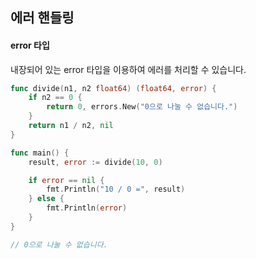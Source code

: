 ## 에러 핸들링

#### error 타입  
내장되어 있는 error 타입을 이용하여 에러를 처리할 수 있습니다.  
```go
func divide(n1, n2 float64) (float64, error) {
    if n2 == 0 {
        return 0, errors.New("0으로 나눌 수 없습니다.")
    }
    return n1 / n2, nil
}

func main() {
    result, error := divide(10, 0)

    if error == nil {
        fmt.Println("10 / 0 =", result)
    } else {
        fmt.Println(error)
    }
}

// 0으로 나눌 수 없습니다.
```
